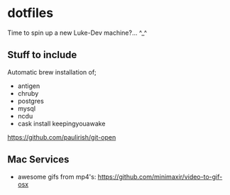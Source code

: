 # dotfiles
Time to spin up a new Luke-Dev machine?... ^_^

## Stuff to include
Automatic brew installation of;
- antigen
- chruby
- postgres
- mysql
- ncdu
- cask install keepingyouawake

https://github.com/paulirish/git-open

## Mac Services
- awesome gifs from mp4's: https://github.com/minimaxir/video-to-gif-osx
